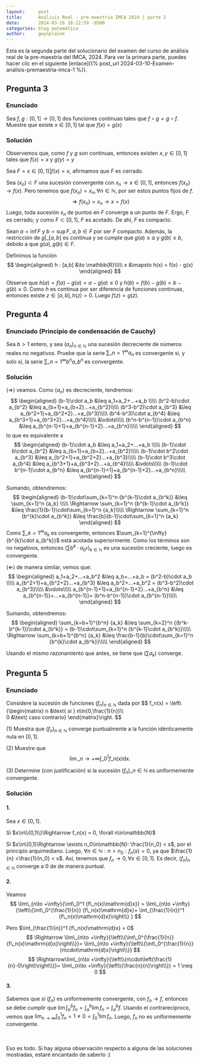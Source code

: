 ```yaml
---
layout:     post
title:      Análisis Real - pre-maestría IMCA 2024 | parte 2
date:       2024-03-16 18:12:59 -0500
categories: blog matemática
author:     gwynplaine
---
```


Esta es la segunda parte del solucionario del examen del curso de análisis real de la 
pre-maestría del IMCA, 2024. Para ver la primara parte, puedes hacer clic en el siguiente 
[enlace]({% post_url 2024-03-10-Examen-analisis-premaestria-imca-1 %}). 

## Pregunta 3
### Enunciado
Sea $f,g : [0,1] \rightarrow [0,1]$ dos funciones continuas tales que $f\circ g = g\circ f$. Muestre que 
existe $x\in [0,1]$ tal que $f(x)=g(x)$

### Solución
Observemos que, como $f$ y $g$ son continuas, entonces existen $x,y\in [0,1]$ tales que $f(x)=x$ y $g(y)=y$ 


Sea $F = {x\in[0,1] | f(x)=x}$, afirmamos que $F$ es cerrado.

Sea $(x_n)\subset F$ una sucesión convergente con $x_n \to x\in [0,1]$, entonces $f(x_n) \to f(x)$. Pero 
tenemos que $f(x_n) = x_n, \forall n\in\mathbb{N}$, por ser estos puntos fijos de $f$.
$$
\Rightarrow f(x_n) = x_n \to x = f(x)
$$
Luego, toda sucesión $x_n$ de puntos en $F$ converge a un punto de $F$. Ergo, $F$ es cerrado; y como $F\subset[0,1]$, 
$F$ es acotado. De ahí, $F$ es compacto.

Sean $a=\inf{F}$ y $b=\sup{F}$, $a,b\in F$ por ser $F$ compacto. Además, la restricción de $g|\_{[a,b]}$ es continua 
y se cumple que $g(a) \geq a$ y $g(b) \leq b$, debido a que $g(a), g(b)\in F$.

Definimos la función 
$$
\begin{aligned}
h : [a,b] &\to \mathbb{R}\\\\\
x &\mapsto h(x) = f(x) - g(x)
\end{aligned}
$$

Observe que $h(a) = f(a) - g(a) = a - g(a) \leq 0$ y $h(b) = f(b) - g(b) = b - g(b) \geq 0$. Como $h$ es continua 
por ser diferencia de funciones continuas, entonces existe $z\in[a,b], h(z) = 0$. Luego $f(z) = g(z)$.

## Pregunta 4
### Enunciado (Principio de condensación de Cauchy)
Sea $b>1$ entero, y sea $(a_n)_{n\in\mathbb{N}}$ una sucesión decreciente de números reales no negativos. 
Pruebe que la serie $\sum\_{n=1}^{\infty}{a_n}$ es convergente si, y solo si, la serie $\sum\_{n=1}^{\infty}{b^n a\_{b^n}}$ 
es convergente.

### Solución

$(\Rightarrow)$ veamos. Como $(a_n)$ es decreciente, tendremos:
$$
\begin{aligned}
(b-1)\cdot a_b &\leq a_1+a_2+...+a_b \\\\\
(b^2-b)\cdot a_{b^2} &\leq a_{b+1}+a_{b+2}...+a_{b^2}\\\\\
(b^3-b^2)\cdot a_{b^3} &\leq a_{b^2+1}+a_{b^2+2}...+a_{b^3}\\\\\
(b^4-b^3)\cdot a_{b^4} &\leq a_{b^3+1}+a_{b^3+2}...+a_{b^4}\\\\\
&\vdots\\\\\
(b^n-b^{n-1})\cdot a_{b^n} &\leq a_{b^{n-1}+1}+a_{b^{n-1}+2}...+a_{b^n}\\\\\
\end{aligned}
$$
lo que es equivalente a 
$$
\begin{aligned}
(b-1)\cdot a_b &\leq a_1+a_2+...+a_b \\\\\
(b-1)\cdot b\cdot a_{b^2} &\leq a_{b+1}+a_{b+2}...+a_{b^2}\\\\\
(b-1)\cdot b^2\cdot a_{b^3} &\leq a_{b^2+1}+a_{b^2+2}...+a_{b^3}\\\\\
(b-1)\cdot b^3\cdot a_{b^4} &\leq a_{b^3+1}+a_{b^3+2}...+a_{b^4}\\\\\
&\vdots\\\\\
(b-1)\cdot b^{n-1}\cdot a_{b^n} &\leq a_{b^{n-1}+1}+a_{b^{n-1}+2}...+a_{b^n}\\\\\
\end{aligned}
$$

Sumando, obtendremos:
$$
\begin{aligned}
(b-1)\cdot\sum_{k=1}^n {b^{k-1}\cdot a_{b^k}} &\leq \sum_{k=1}^n {a_k} \\\\\
\Rightarrow \sum_{k=1}^n {b^{k-1}\cdot a_{b^k}} &\leq \frac{1}{b-1}\cdot\sum_{k=1}^n {a_k}\\\\\
\Rightarrow \sum_{k=1}^n {b^{k}\cdot a_{b^k}} &\leq \frac{b}{b-1}\cdot\sum_{k=1}^n {a_k}
\end{aligned}
$$
Como $\sum\_{k=1}^{\infty}{a_k}$ es convergente, entonces $\sum_{k=1}^{\infty} {b^{k}\cdot a_{b^k}}$ está 
acotada superiormente. Como los términos son no negativos, entonces $(\sum {b^{k}\cdot a_{b^k}})_{k\in\mathbb{N}}$ 
es una sucesión creciente, luego es convergente.


$(\Leftarrow)$ de manera similar, vemos que:
$$
\begin{aligned}
a_1+a_2+...+a_b^2 &\leq a_b+...+a_b = (b^2-b)\cdot a_b \\\\\
a_{b^2+1}+a_{b^2+2}...+a_{b^3} &\leq a_b^2+...+a_b^2 = (b^3-b^2)\cdot a_{b^3}\\\\\
&\vdots\\\\\
a_{b^{n-1}+1}+a_{b^{n-1}+2}...+a_{b^n} &\leq a_{b^{n-1}}+...+a_{b^{n-1}}= (b^n-b^{n-1})\cdot a_{b^{n-1}}\\\\\
\end{aligned}
$$

Sumando, obtendremos:
$$
\begin{aligned}
\sum_{k=b+1}^{b^n} {a_k} &\leq \sum_{k=2}^n {(b^k-b^{k-1})\cdot a_{b^k}} = (b-1)\cdot\sum_{k=1}^n {b^{k-1}\cdot a_{b^k}}\\\\\
\Rightarrow \sum_{k=b+1}^{b^n} {a_k} &\leq \frac{b-1}{b}\cdot\sum_{k=1}^n {b^{k}\cdot a_{b^k}}\\\\\
\end{aligned}
$$

Usando el mismo razonamiento que antes, se tiene que $(\sum {a_k})$ converge.



## Pregunta 5
### Enunciado
Considere la sucesión de funciones $(f_n)_{n\in\mathbb{N}}$ dada por 
$$
f_n(x) = \left\\{\begin{matrix}
n &\text{ si } n\in(0,\frac{1}{n})\\\\\
0 &\text{ caso contrario}
\end{matrix}\right.
$$

(1) Muestra que $(f_n)_{n\in\mathbb{N}}$ converge puntualmente a la función idénticamente nula en $[0,1]$.

(2) Muestre que $$\lim\_{n\to +\infty}{\int\_0^1 {f\_n(x)\mathrm{d}x}}.$$

(3) Determine (con justificación) si la sucesión $(f_n)\_{n\in\mathbb{N}}$ es uniformemente convergente.

### Solución
#### 1.
Sea $x\in[0,1]$. 

Si $x\in\\{0,1\\}\Rightarrow f_n(x) = 0, \forall n\in\mathbb{N}$

Si $x\in\(0,1)\Rightarrow \exists n_0\in\mathbb{N}: \frac{1}{n_0} < x$, por el principio arquimediano. 
Luego, $\forall n\in\mathbb{N}: n > n_0: f_n(x)=0$, ya que $\frac{1}{n} <\frac{1}{n_0} < x$. 
Así, tenemos que $f_n\to 0, \forall x\in[0,1]$. Es decir, $(f_n)_{n\in\mathbb{N}}$ converge a 0 de 
de manera puntual.

#### 2.
Veamos 
$$
\lim\_{n\to +\infty}{\int\_0^1 {f\_n(x)\mathrm{d}x}} = 
\lim\_{n\to +\infty}{\left\\{\int\_0^{\frac{1}{n}} {f\_n(x)\mathrm{d}x}+ 
\int_{\frac{1}{n}}^1 {f\_n(x)\mathrm{d}x}\right\\} }
$$

Pero $\int_{\frac{1}{n}}^1 {f\_n(x)\mathrm{d}x} = 0$
$$
\Rightarrow \lim\_{n\to +\infty}{\left\\{\int\_0^{\frac{1}{n}} {f\_n(x)\mathrm{d}x}\right\\}}=
\lim\_{n\to +\infty}{\left\\{\int\_0^{\frac{1}{n}} {n\cdot\mathrm{d}x}\right\\}}
$$
$$
\Rightarrow\lim\_{n\to +\infty}{\left\\{n\cdot\left(\frac{1}{n}-0\right)\right\\}}=
\lim\_{n\to +\infty}{\left\\{\frac{n}{n}\right\\}} = 1 \neq 0
$$

#### 3.
Sabemos que si $(f_n)$ es uniformemente convergente, con $f_n\to f$, entonces se debe cumplir 
que $\lim{\int_a^b{f_n}} = \int_a^b{\lim f_n} = \int_a^b f$. Usando el contrareciproco, vemos 
que $\lim_{n\to\infty}{\int_0^1 {f_n} = 1\neq 0 = \int_0^1{\lim f_n}}$. Luego, $f_n$ no es 
uniformemente convergente.

<br><br>
Eso es todo. Si hay alguna observación respecto a alguna de las soluciones mostradas, estaré encantado 
de saberlo :\)